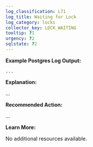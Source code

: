```yaml
---
log_classification: L71
log_title: Waiting for Lock
log_category: locks
collector_key: LOCK_WAITING
tooltip: ?1
urgency: ?2
sqlstate: ?2
---
```


**Example Postgres Log Output:**

```
...
```

**Explanation:**

...

**Recommended Action:**

...

**Learn More:**

No additional resources available.
